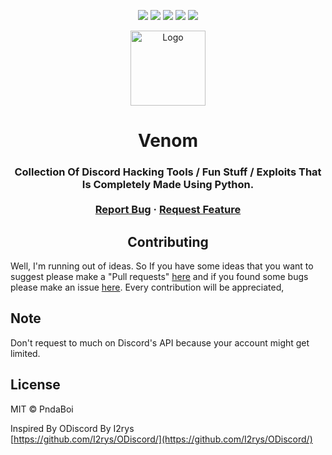 
<p align="center">
  <img src="https://img.shields.io/github/contributors/pndaboi/Venom.svg?style=for-the-badge"/>
  <img src="https://img.shields.io/github/forks/pndaboi/Venom.svg?style=for-the-badge"/>
  <img src="https://img.shields.io/github/stars/pndaboi/Venom.svg?style=for-the-badge"/>
  <img src="https://img.shields.io/github/issues/pndaboi/Venom.svg?style=for-the-badge"/>
  <img src="https://img.shields.io/github/license/pndaboi/Venom.svg?style=for-the-badge"/>
</p>

<div align="center">
  <a href="https://github.com/pndaboi/Venom">
    <img src="https://i.imgur.com/9l4pHEN.png" alt="Logo" width="120" height="120">
  </a>
<h1 align="center">Venom</h>
<h3 align="center">
    Collection Of Discord Hacking Tools / Fun Stuff / Exploits That Is Completely Made Using Python.
    <br />
    <br />
    <a href="https://github.com/pndaboi/venom/issues">Report Bug</a>
    ·
    <a href="https://github.com/pndaboi/venom/issues">Request Feature</a>
  </h3>
</div>


<h2 align="center"> Contributing </h2>

Well, I'm running out of ideas. So If you have some ideas that you want to suggest please make a "Pull requests" [here](https://github.com/pndaboi/Venom/pulls) and if you found some bugs please make an issue [here](https://github.com/pndaboi/Venom/issues). Every contribution will be appreciated,

## Note
Don't request to much on Discord's API because your account might get limited.

## License
MIT © PndaBoi

Inspired By ODiscord By I2rys 
<br>
[https://github.com/I2rys/ODiscord/](https://github.com/I2rys/ODiscord/)
